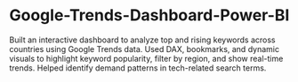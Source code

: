 # Google-Trends-Dashboard-Power-BI
Built an interactive dashboard to analyze top and rising keywords across countries using Google Trends data. Used DAX, bookmarks, and dynamic visuals to highlight keyword popularity, filter by region, and show real-time trends. Helped identify demand patterns in tech-related search terms.
